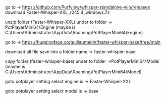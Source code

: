go to  ->  https://github.com/Purfview/whisper-standalone-win/releases 
download 
Faster-Whisper-XXL_r245.4_windows.7z 

unzip folder (Faster-Whisper-XXL) under to folder  -> PotPlayerMini64\Engine     (maybe is C:\Users\Administrator\AppData\Roaming\PotPlayerMini64\Engine)

go to  ->  https://huggingface.co/guillaumekln/faster-whisper-base/tree/main

download all file save into a folder name -> faster-whisper-base

copy folder (faster-whisper-base) under to folder ->PotPlayerMini64\Model        (maybe is C:\Users\Administrator\AppData\Roaming\PotPlayerMini64\Model)

goto potplayer setting select engine is ->  Faster-Whisper-XXL

goto potplayer setting select model is ->  base
